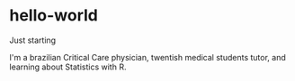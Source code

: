 # hello-world
Just starting

I'm a brazilian Critical Care physician, twentish medical students tutor, and learning about Statistics with R.
